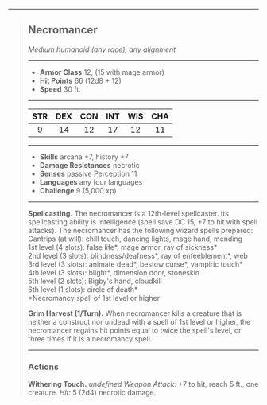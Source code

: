 ***
> ## Necromancer
> *Medium humanoid (any race), any alignment*
> 
> ***
> 
> - **Armor Class** 12, (15 with mage armor)
> - **Hit Points** 66 (12d8 + 12)
> - **Speed** 30 ft.
> 
> ***
> 
> |STR|DEX|CON|INT|WIS|CHA|
> |:---:|:---:|:---:|:---:|:---:|:---:|
> |9|14|12|17|12|11|
> 
> ***
> 
> - **Skills** arcana +7, history +7
> - **Damage Resistances** necrotic
> - **Senses** passive Perception 11
> - **Languages** any four languages
> - **Challenge** 9 (5,000 xp)
> 
> ***
> 
> **Spellcasting.** The necromancer is a 12th-level spellcaster. Its spellcasting ability is Intelligence (spell save DC 15, +7 to hit with spell attacks). The necromancer has the following wizard spells prepared:  
> Cantrips (at will): chill touch, dancing lights, mage hand, mending  
> 1st level (4 slots): false life*, mage armor, ray of sickness*  
> 2nd level (3 slots): blindness/deafness*, ray of enfeeblement*, web  
> 3rd level (3 slots): animate dead*, bestow curse*, vampiric touch*  
> 4th level (3 slots): blight*, dimension door, stoneskin  
> 5th level (2 slots): Bigby's hand, cloudkill  
> 6th level (1 slots): circle of death*  
> *Necromancy spell of 1st level or higher
> 
> **Grim Harvest (1/Turn).** When necromancer kills a creature that is neither a construct nor undead with a spell of 1st level or higher, the necromancer regains hit points equal to twice the spell's level, or three times if it is a necromancy spell.
> 
> ***
> 
> ### Actions
> **Withering Touch.** *undefined Weapon Attack:* +7 to hit, reach 5 ft., one creature. *Hit:* 5 (2d4) necrotic damage.